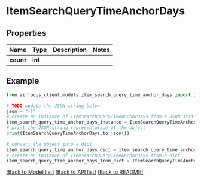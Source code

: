 # ItemSearchQueryTimeAnchorDays


## Properties

Name | Type | Description | Notes
------------ | ------------- | ------------- | -------------
**count** | **int** |  | 

## Example

```python
from airfocus_client.models.item_search_query_time_anchor_days import ItemSearchQueryTimeAnchorDays

# TODO update the JSON string below
json = "{}"
# create an instance of ItemSearchQueryTimeAnchorDays from a JSON string
item_search_query_time_anchor_days_instance = ItemSearchQueryTimeAnchorDays.from_json(json)
# print the JSON string representation of the object
print(ItemSearchQueryTimeAnchorDays.to_json())

# convert the object into a dict
item_search_query_time_anchor_days_dict = item_search_query_time_anchor_days_instance.to_dict()
# create an instance of ItemSearchQueryTimeAnchorDays from a dict
item_search_query_time_anchor_days_from_dict = ItemSearchQueryTimeAnchorDays.from_dict(item_search_query_time_anchor_days_dict)
```
[[Back to Model list]](../README.md#documentation-for-models) [[Back to API list]](../README.md#documentation-for-api-endpoints) [[Back to README]](../README.md)


